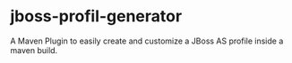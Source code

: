 jboss-profil-generator
======================

A Maven Plugin to easily create and customize a JBoss AS profile inside a maven build.